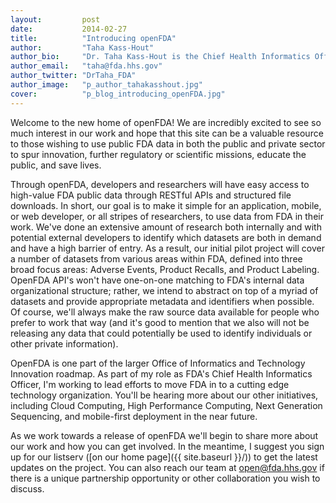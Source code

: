 ```yaml
---
layout:         post
date:           2014-02-27
title:          "Introducing openFDA"
author:         "Taha Kass-Hout"
author_bio:     "Dr. Taha Kass-Hout is the Chief Health Informatics Officer of FDA."
author_email:   "taha@fda.hhs.gov"
author_twitter: "DrTaha_FDA"
author_image:   "p_author_tahakasshout.jpg"
cover:          "p_blog_introducing_openFDA.jpg"
---
```


Welcome to the new home of openFDA! We are incredibly excited to see so much interest in our work and hope that this site can be a valuable resource to those wishing to use public FDA data in both the public and private sector to spur innovation, further regulatory or scientific missions, educate the public, and save lives.

Through openFDA, developers and researchers will have easy access to high-value FDA public data through RESTful APIs and structured file downloads. In short, our goal is to make it simple for an application, mobile, or web developer, or all stripes of researchers, to use data from FDA in their work. We've done an extensive amount of research both internally and with potential external developers to identify which datasets are both in demand and have a high barrier of entry. As a result, our initial pilot project will cover a number of datasets from various areas within FDA, defined into three broad focus areas: Adverse Events, Product Recalls, and Product Labeling. OpenFDA API's won't have one-on-one matching to FDA's internal data organizational structure; rather, we intend to abstract on top of a myriad of datasets and provide appropriate metadata and identifiers when possible. Of course, we'll always make the raw source data available for people who prefer to work that way (and it's good to mention that we also will not be releasing any data that could potentially be used to identify individuals or other private information).

OpenFDA is one part of the larger Office of Informatics and Technology Innovation roadmap. As part of my role as FDA's Chief Health Informatics Officer, I'm working to lead efforts to move FDA in to a cutting edge technology organization. You'll be hearing more about our other initiatives, including Cloud Computing, High Performance Computing, Next Generation Sequencing, and mobile-first deployment in the near future.

As we work towards a release of openFDA we'll begin to share more about our work and how you can get involved. In the meantime, I suggest you sign up for our listserv ([on our home page]({{ site.baseurl }}/)) to get the latest updates on the project. You can also reach our team at [open@fda.hhs.gov](mailto:open@fda.hhs.gov) if there is a unique partnership opportunity or other collaboration you wish to discuss.

